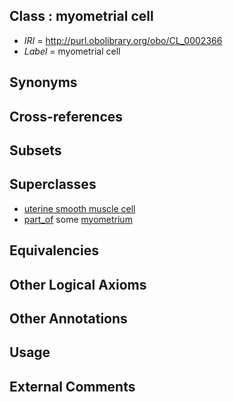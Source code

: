 
## Class : myometrial cell

 * *IRI* = http://purl.obolibrary.org/obo/CL_0002366
 * *Label* = myometrial cell

## Synonyms


## Cross-references


## Subsets


## Superclasses

 * [uterine smooth muscle cell](../../CL/01/CL_0002601.md)
 * [part_of](../../BFO/50/BFO_0000050.md) some [myometrium](../../UBERON/96/UBERON_0001296.md)

## Equivalencies


## Other Logical Axioms


## Other Annotations


## Usage


## External Comments

